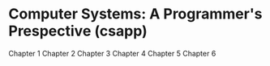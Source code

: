 # Computer Systems: A Programmer's Prespective (csapp)


Chapter 1
Chapter 2
Chapter 3
Chapter 4
Chapter 5
Chapter 6
